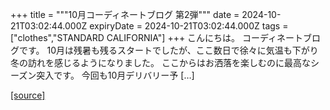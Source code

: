 +++
title = """10月コーディネートブログ 第2弾"""
date = 2024-10-21T03:02:44.000Z
expiryDate = 2024-10-21T03:02:44.000Z
tags = ["clothes","STANDARD CALIFORNIA"]
+++
こんにちは。 コーディネートブログです。 10月は残暑も残るスタートでしたが、ここ数日で徐々に気温も下がり冬の訪れを感じるようになりました。 ここからはお洒落を楽しむのに最高なシーズン突入です。 今回も10月デリバリー予 \[…\]

[[source]](https://www.standardcalifornia.com/blog/49830.html)
